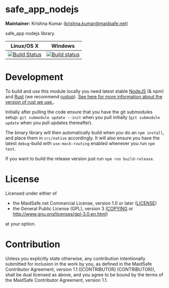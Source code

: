 # safe_app_nodejs

**Maintainer:** Krishna Kumar (krishna.kumar@maidsafe.net)

safe_app nodejs library.

|Linux/OS X|Windows|
|:---:|:--------:|
|[![Build Status](https://travis-ci.org/maidsafe/safe-app-nodejs.svg?branch=master)](https://travis-ci.org/maidsafe/safe-app-nodejs)|[![Build status](https://ci.appveyor.com/api/projects/status/efktyecwydxrhs5d/branch/master?svg=true)](https://ci.appveyor.com/project/MaidSafe-QA/safe-app-nodejs/branch/master)|

# Development

To build and use this module locally you need latest stable [NodeJS](https://nodejs.org/en/) (& npm) and [Rust](https://www.rust-lang.org/en-US/) (we recommend [rustup](https://rustup.rs/)). 
[See here for more information about the version of rust we use.](https://github.com/maidsafe/QA/blob/master/Documentation/Rust%20Style.md#rust-version).


Initially after pulling the code ensure that you have the git submodules setup: `git submodule update --init` when you pull initially (`git submodule update` when you pull updates thereafter). 

The binary library will then automatically build when you do an `npm install`, and place them in `src/native` accordingly. It will also ensure you have the latest `debug`-build  with `use-mock-routing` enabled whenever you run `npm test`.

If you want to build the release version just run `npm run build-release`.


# License

Licensed under either of

* the MaidSafe.net Commercial License, version 1.0 or later ([LICENSE](LICENSE))
* the General Public License (GPL), version 3 ([COPYING](COPYING) or http://www.gnu.org/licenses/gpl-3.0.en.html)

at your option.

# Contribution

Unless you explicitly state otherwise, any contribution intentionally submitted for inclusion in the
work by you, as defined in the MaidSafe Contributor Agreement, version 1.1 ([CONTRIBUTOR]
(CONTRIBUTOR)), shall be dual licensed as above, and you agree to be bound by the terms of the
MaidSafe Contributor Agreement, version 1.1.
